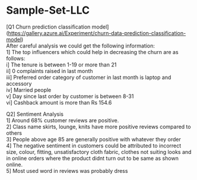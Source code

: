 # Sample-Set-LLC

[Q1 Churn prediction classification model] (https://gallery.azure.ai/Experiment/churn-data-prediction-classification-model)<br>
After careful analysis we could get the following information: <br> 
1] The top influencers which could help in decreasing the churn are as follows: <br>
i] The tenure is between 1-19 or more than 21 <br>
ii] 0 complaints raised in last month <br> 
iii] Preferred order category of customer in last month is laptop and accessory <br>
iv] Married people <br>
v] Day since last order by customer is between 8-31 <br>
vi] Cashback amount is more than Rs 154.6

Q2] Sentiment Analysis <br>
1] Around 68% customer reviews are positive. <br>
2] Class name skirts, lounge, knits have more positive reviews compared to others <br> 
3] People above age 85 are generally positive with whatever they order <br>
4] The negative sentiment in customers could be attributed to incorrect size, colour, fitting, unsatisfactory cloth fabric, clothes not suiting looks and in online orders where the product didnt turn out to be same as shown online. <br>
5] Most used word in reviews was probably dress

